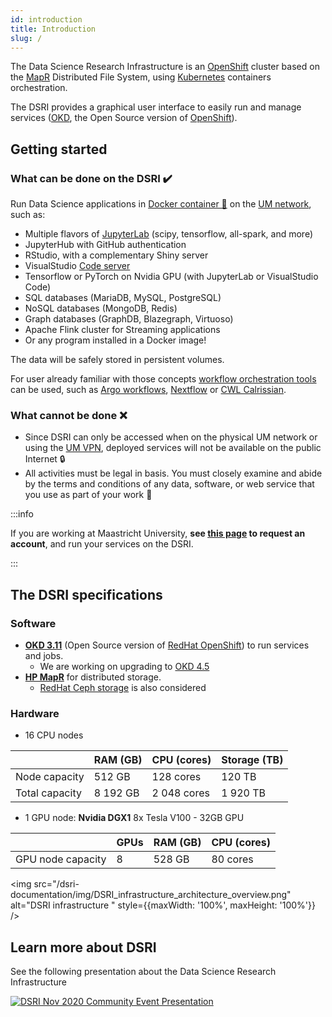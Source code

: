 ```yaml
---
id: introduction
title: Introduction
slug: /
---
```


The Data Science Research Infrastructure is an [OpenShift](https://www.openshift.com/) cluster based on the [MapR](https://mapr.com/) Distributed File System, using [Kubernetes](https://kubernetes.io/) containers orchestration.

The DSRI provides a graphical user interface to easily run and manage services ([OKD](https://www.okd.io/), the Open Source version of [OpenShift](https://www.openshift.com/)). 

## Getting started

### What can be done on the DSRI ✔️

Run Data Science applications in [Docker container 🐳](https://www.docker.com/) on the [UM network](https://vpn.maastrichtuniversity.nl/), such as:

* Multiple flavors of [JupyterLab](https://github.com/jupyter/docker-stacks) (scipy, tensorflow, all-spark, and more)
* JupyterHub with GitHub authentication
* RStudio, with a complementary Shiny server
* VisualStudio [Code server](https://github.com/cdr/code-server)
* Tensorflow or PyTorch on Nvidia GPU (with JupyterLab or VisualStudio Code)
* SQL databases (MariaDB, MySQL, PostgreSQL)
* NoSQL databases (MongoDB, Redis)
* Graph databases (GraphDB, Blazegraph, Virtuoso)
* Apache Flink cluster for Streaming applications
* Or any program installed in a Docker image!

The data will be safely stored in persistent volumes.

For user already familiar with those concepts [workflow orchestration tools](/dsri-documentation/docs/workflows-introduction) can be used, such as [Argo workflows](/dsri-documentation/docs/workflows-argo), [Nextflow](/dsri-documentation/docs/workflows-nextflow) or [CWL Calrissian](/dsri-documentation/docs/workflows-cwl).

### What cannot be done ❌

* Since DSRI can only be accessed when on the physical UM network or using the [UM VPN](https://vpn.maastrichtuniversity.nl/), deployed services will not be available on the public Internet 🔒
* All activities must be legal in basis. You must closely examine and abide by the terms and conditions of any data, software, or web service that you use as part of your work 📜

:::info

If you are working at Maastricht University, **see [this page](https://maastrichtu-ids.github.io/dsri-documentation/docs/access-dsri) to request an account**, and run your services on the DSRI.

:::

## The DSRI specifications

### Software

* **[OKD 3.11](https://www.okd.io/)** (Open Source version of [RedHat OpenShift](https://www.openshift.com/)) to run services and jobs.
  * We are working on upgrading to [OKD 4.5](https://github.com/openshift/okd/releases)
* **[HP MapR](https://mapr.com/)** for distributed storage.
  * [RedHat Ceph storage](https://www.redhat.com/fr/technologies/storage/ceph) is also considered

### Hardware

* 16 CPU nodes

|                | RAM (GB) | CPU (cores) | Storage (TB) |
| -------------- | -------- | ----------- | ------------ |
| Node capacity  | 512 GB   | 128 cores   | 120 TB       |
| Total capacity | 8 192 GB | 2 048 cores | 1 920 TB     |

* 1 GPU node: **Nvidia DGX1** 8x Tesla V100 - 32GB GPU

|                   | GPUs | RAM (GB) | CPU (cores) |
| ----------------- | ---- | -------- | ----------- |
| GPU node capacity | 8    | 528 GB   | 80 cores    |

<img src="/dsri-documentation/img/DSRI_infrastructure_architecture_overview.png" alt="DSRI infrastructure " style={{maxWidth: '100%', maxHeight: '100%'}} />

## Learn more about DSRI

See the following presentation about the Data Science Research Infrastructure 

<a href="/dsri-documentation/resource/2020-11-DSRI-Community-Event.pdf" target="_blank">
 <img src="/dsri-documentation/resource/DSRI-community-event.png" style={{maxWidth: '100%', maxHeight: '100%'}} alt="DSRI Nov 2020 Community Event Presentation" />
</a>


